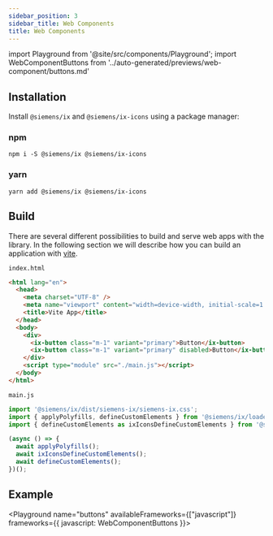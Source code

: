 ```yaml
---
sidebar_position: 3
sidebar_title: Web Components
title: Web Components
---
```


import Playground from '@site/src/components/Playground';
import WebComponentButtons from '../auto-generated/previews/web-component/buttons.md'

## Installation

Install `@siemens/ix` and `@siemens/ix-icons` using a package manager:

### npm

```
npm i -S @siemens/ix @siemens/ix-icons
```

### yarn

```
yarn add @siemens/ix @siemens/ix-icons
```

## Build

There are several different possibilities to build and serve web apps with the library.
In the following section we will describe how you can build an application with [vite](https://vitejs.dev/guide/).

`index.html`

```html
<html lang="en">
  <head>
    <meta charset="UTF-8" />
    <meta name="viewport" content="width=device-width, initial-scale=1.0" />
    <title>Vite App</title>
  </head>
  <body>
    <div>
      <ix-button class="m-1" variant="primary">Button</ix-button>
      <ix-button class="m-1" variant="primary" disabled>Button</ix-button>
    </div>
    <script type="module" src="./main.js"></script>
  </body>
</html>
```

`main.js`

```javascript
import '@siemens/ix/dist/siemens-ix/siemens-ix.css';
import { applyPolyfills, defineCustomElements } from '@siemens/ix/loader';
import { defineCustomElements as ixIconsDefineCustomElements } from '@siemens/ix-icons/loader';

(async () => {
  await applyPolyfills();
  await ixIconsDefineCustomElements();
  await defineCustomElements();
})();
```

## Example

<Playground
name="buttons"
availableFrameworks={["javascript"]}
frameworks={{
  javascript: WebComponentButtons
}}>
</Playground>
